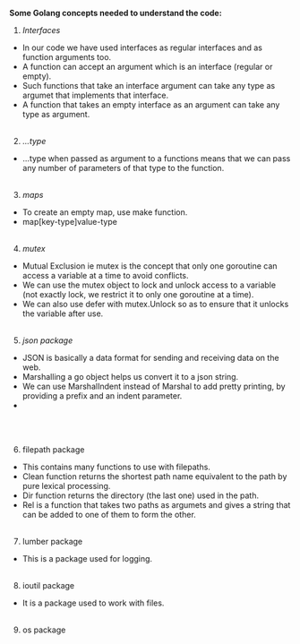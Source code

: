 **Some Golang concepts needed to understand the code:**
1. *Interfaces*
- In our code we have used interfaces as regular interfaces and as function arguments too. 
- A function can accept an argument which is an interface (regular or empty).
- Such functions that take an interface argument can take any type as argumet
that implements that interface.
- A function that takes an empty interface as an argument can take any type as argument.
<br><br>

2. *...type*
- ...type when passed as argument to a functions means that we can pass any number of
parameters of that type to the function.
<br><br>


3. *maps*
- To create an empty map, use make function.
- map[key-type]value-type
<br><br>

4. *mutex*
- Mutual Exclusion ie mutex is the concept that only one goroutine can access a variable at a time
to avoid conflicts.
- We can use the mutex object to lock and unlock access to a variable (not exactly lock, we restrict
it to only one goroutine at a time).
- We can also use defer with mutex.Unlock so as to ensure that it unlocks the variable after use.
<br><br>


5. *json package*
- JSON is basically a data format for sending and receiving data on the web.
- Marshalling a go object helps us convert it to a json string.
- We can use MarshalIndent instead of Marshal to add pretty printing, by providing a prefix and an indent parameter.
- 
<br><br>


6. filepath package
- This contains many functions to use with filepaths.
- Clean function returns the shortest path name equivalent to the path by pure lexical processing.
- Dir function returns the directory (the last one) used in the path.
- Rel is a function that takes two paths as argumets and gives a string that can be added to one of them to form the other.
<br><br>


7. lumber package
- This is a package used for logging.
<br><br>


8. ioutil package
- It is a package used to work with files.
<br><br>


9. os package
<br><br>
